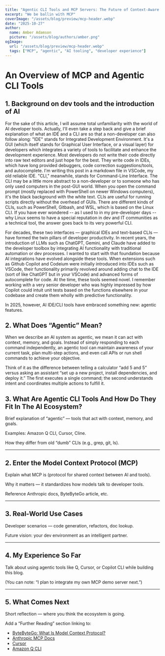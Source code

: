 ```yaml
---
title: "Agentic CLI Tools and MCP Servers: The Future of Context-Aware Development"
excerpt: "We be ballin with MCP"
coverImage: "/assets/blog/preview/mcp-header.webp"
date: "2025-10-27"
author:
  name: Amber Adamson
  picture: "/assets/blog/authors/amber.png"
ogImage:
  url: "/assets/blog/preview/mcp-header.webp"
  tags: ["MCP", "agentic", "AI tooling", "developer experience"]
---
```


# An Overview of MCP and Agentic CLI Tools

## 1. Background on dev tools and the introduction of AI

For the sake of this article, I will assume total unfamiliarity with the world of AI developer tools. Actually, I'll even take a step back and give a brief explanation of what an IDE and a CLI are so that a non-developer can also follow along: "IDE" stands for Integrated Development Environment. It's a GUI (which itself stands for Graphical User Interface, or a visual layer) for developers which integrates a variety of tools to facilitate and enhance the development experience. Most developers do not write their code directly into raw text editors and just hope for the best. They write code in IDEs, which have long provided debuggers, code correction suggestions/tools, and autocomplete. I'm writing this post in a markdown file in VSCode, my old reliable IDE. "CLI," meanwhile, stands for Command-Line Interface. The CLI may be a little more abstract to a non-developer or to someone who has only used computers in the post-GUI world. When you open the command prompt (mostly replaced with PowerShell on newer Windows computers), it's the black background with the white text. CLIs are useful for running scripts directly without the overhead of GUIs. There are different kinds of CLIs, such as PowerShell, Gitbash, and WSL, which is based on the Linux CLI. If you have ever wondered -- as I used to in my pre-developer days -- why Linux seems to have a special reputation in dev and IT communities as a technical tool, the answer goes back to its very powerful CLI. 

For decades, these two interfaces — graphical IDEs and text-based CLIs — have formed the twin pillars of developer productivity. In recent years, the introduction of LLMs such as ChatGPT, Gemini, and Claude have added to the developer toolbox by integrating AI functionality with traditional automation or dev processes. I wanted to start with that foundation because AI integrations have evolved alongside these tools. When extensions such as Github Copilot and Codeium were initially introduced into IDEs such as VSCode, their functionality primarily revolved around adding chat to the IDE (sort of like ChatGPT but in your VSCode) and advanced forms of autocomplete for code. At the time, these tools seemed novel. I remember working with a very senior developer who was highly impressed by how Copilot could intuit unit tests based on the functions elsewhere in your codebase and create them wholly with predictive functionality.

In 2025, however, AI IDE/CLI tools have embraced something new: agentic features. 

## 2. What Does “Agentic” Mean?

When we describe an AI system as agentic, we mean it can act with context, memory, and goals. Instead of simply responding to each command independently, an agentic tool can maintain awareness of your current task, plan multi-step actions, and even call APIs or run shell commands to achieve your objective.

Think of it as the difference between telling a calculator “add 5 and 5” versus asking an assistant “set up a new project, install dependencies, and deploy it.” The first executes a single command; the second understands intent and coordinates multiple actions to fulfill it.

## 3. What Are Agentic CLI Tools And How Do They Fit In The AI Ecosystem?

Brief explanation of “agentic” — tools that act with context, memory, and goals.

Examples: Amazon Q CLI, Cursor, Cline.

How they differ from old “dumb” CLIs (e.g., grep, git, ls).

---

## 2. Enter the Model Context Protocol (MCP)

Explain what MCP is (protocol for shared context between AI and tools).

Why it matters — it standardizes how models talk to developer tools.

Reference Anthropic docs, ByteByteGo article, etc.

---

## 3. Real-World Use Cases

Developer scenarios — code generation, refactors, doc lookup.

Future vision: your dev environment as an intelligent partner.

---

## 4. My Experience So Far

Talk about using agentic tools like Q, Cursor, or Copilot CLI while building this blog.

(You can note: “I plan to integrate my own MCP demo server next.”)

---

## 5. What Comes Next

Short reflection — where you think the ecosystem is going.

Add a “Further Reading” section linking to:

- [ByteByteGo: What Is Model Context Protocol?](link)
- [Anthropic MCP Docs](link)
- [Cursor](link)
- [Amazon Q CLI](link)
